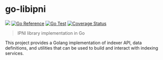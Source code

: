 # go-libipni
[![](https://img.shields.io/badge/made%20by-Protocol%20Labs-blue.svg?style=flat-square)](https://protocol.ai)
[![Go Reference](https://pkg.go.dev/badge/github.com/ipni/go-libipni.svg)](https://pkg.go.dev/github.com/ipni/go-libipni)
[![Go Test](https://github.com/ipni/go-libipni/actions/workflows/go-test.yml/badge.svg)](https://github.com/ipni/go-libipni/actions/workflows/go-test.yml)
[![Coverage Status](https://codecov.io/gh/ipni/go-libipni/branch/main/graph/badge.svg)](https://codecov.io/gh/ipni/go-libipni/branch/main)
> IPNI library implementation in Go

This project provides a Golang implementation of indexer API, data definitions, and utilities that can be used to build and interact with indexing services.
